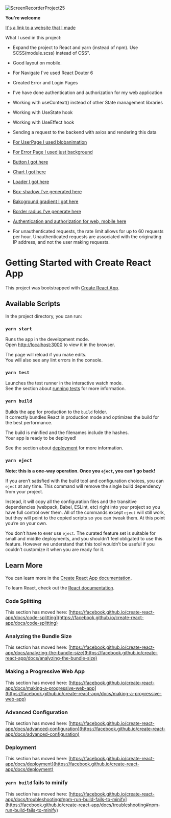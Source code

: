 ![ScreenRecorderProject25](https://user-images.githubusercontent.com/79521676/144469586-6bf600eb-7002-44d0-ae89-070648146000.gif)

**You're welcome**

[It's a link to a website that I made](https://search-github-users23.netlify.app/)

What I used in this project:

- Expand the project to React and yarn (instead of npm). Use SCSS(module.scss) instead of CSS".

- Good layout on mobile.

- For Navigate I`ve used React Douter 6

- Created Error and Login Pages 

- I've have done authentication and authorization for my web application

- Working with useContext() instead of other State management libraries

- Working with UseState hook

- Working with UseEffect hook

- Sending a request to the backend with axios and rendering this data

- [For UserPage I used blobanimation](https://blobanimation.com/)

- [For Error Page I used just background](https://app.haikei.app/)

- [Button I got here](https://cssbuttons.app/buttons/5)

- [Chart I got here](https://www.fusioncharts.com/dev/getting-started/react/your-first-chart-using-react)

- [Loader I got here](https://cssloaders.github.io/?fbclid=IwAR2LRMD83d70rak_dcCbHtjmSzA0dYHSr-hogM8WeWS6_20cCqqRt6--pAA)

- [Box-shadow I`ve generated here]( https://www.cssmatic.com/box-shadow)

- [Bakcground gradient I got here]( https://www.gradient-animator.com)

- [Border radius I've generate here](https://www.cssmatic.com/border-radius)

- [Authentication and authorization for web, mobile here]( https://auth0.com/)

- For unauthenticated requests, the rate limit allows for up to 60 requests per hour. Unauthenticated requests are associated with the originating IP address, and not the user making requests.


# Getting Started with Create React App

This project was bootstrapped with [Create React App](https://github.com/facebook/create-react-app).

## Available Scripts

In the project directory, you can run:

### `yarn start`

Runs the app in the development mode.\
Open [http://localhost:3000](http://localhost:3000) to view it in the browser.

The page will reload if you make edits.\
You will also see any lint errors in the console.

### `yarn test`

Launches the test runner in the interactive watch mode.\
See the section about [running tests](https://facebook.github.io/create-react-app/docs/running-tests) for more information.

### `yarn build`

Builds the app for production to the `build` folder.\
It correctly bundles React in production mode and optimizes the build for the best performance.

The build is minified and the filenames include the hashes.\
Your app is ready to be deployed!

See the section about [deployment](https://facebook.github.io/create-react-app/docs/deployment) for more information.

### `yarn eject`

**Note: this is a one-way operation. Once you `eject`, you can’t go back!**

If you aren’t satisfied with the build tool and configuration choices, you can `eject` at any time. This command will remove the single build dependency from your project.

Instead, it will copy all the configuration files and the transitive dependencies (webpack, Babel, ESLint, etc) right into your project so you have full control over them. All of the commands except `eject` will still work, but they will point to the copied scripts so you can tweak them. At this point you’re on your own.

You don’t have to ever use `eject`. The curated feature set is suitable for small and middle deployments, and you shouldn’t feel obligated to use this feature. However we understand that this tool wouldn’t be useful if you couldn’t customize it when you are ready for it.

## Learn More

You can learn more in the [Create React App documentation](https://facebook.github.io/create-react-app/docs/getting-started).

To learn React, check out the [React documentation](https://reactjs.org/).

### Code Splitting

This section has moved here: [https://facebook.github.io/create-react-app/docs/code-splitting](https://facebook.github.io/create-react-app/docs/code-splitting)

### Analyzing the Bundle Size

This section has moved here: [https://facebook.github.io/create-react-app/docs/analyzing-the-bundle-size](https://facebook.github.io/create-react-app/docs/analyzing-the-bundle-size)

### Making a Progressive Web App

This section has moved here: [https://facebook.github.io/create-react-app/docs/making-a-progressive-web-app](https://facebook.github.io/create-react-app/docs/making-a-progressive-web-app)

### Advanced Configuration

This section has moved here: [https://facebook.github.io/create-react-app/docs/advanced-configuration](https://facebook.github.io/create-react-app/docs/advanced-configuration)

### Deployment

This section has moved here: [https://facebook.github.io/create-react-app/docs/deployment](https://facebook.github.io/create-react-app/docs/deployment)

### `yarn build` fails to minify

This section has moved here: [https://facebook.github.io/create-react-app/docs/troubleshooting#npm-run-build-fails-to-minify](https://facebook.github.io/create-react-app/docs/troubleshooting#npm-run-build-fails-to-minify)

